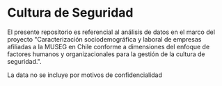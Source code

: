 # Cultura de Seguridad


El presente repositorio es referencial al análisis de datos en el marco del proyecto "Caracterización sociodemográfica y laboral de empresas afiliadas a la MUSEG en Chile conforme a dimensiones del enfoque de factores humanos y organizacionales para la gestión de la cultura de seguridad.".

La data no se incluye por motivos de confidencialidad
